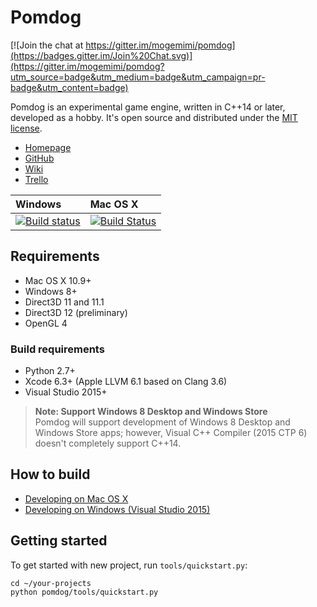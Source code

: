 # Pomdog

[![Join the chat at https://gitter.im/mogemimi/pomdog](https://badges.gitter.im/Join%20Chat.svg)](https://gitter.im/mogemimi/pomdog?utm_source=badge&utm_medium=badge&utm_campaign=pr-badge&utm_content=badge)

Pomdog is an experimental game engine, written in C++14 or later, developed as a hobby.
It's open source and distributed under the [MIT license](http://opensource.org/licenses/mit-license.php).

* [Homepage](http://enginetrouble.net/pomdog)
* [GitHub](https://github.com/mogemimi/pomdog)
* [Wiki](https://github.com/mogemimi/pomdog/wiki)
* [Trello](https://trello.com/b/lqd3nwrK/pomdog-game-engine)

|Windows|Mac OS X|
|:------|:-------|
|[![Build status](https://ci.appveyor.com/api/projects/status/hywx5fmkrk7gpdpl/branch/master?svg=true)](https://ci.appveyor.com/project/mogemimi/pomdog/branch/master)|[![Build Status](https://travis-ci.org/mogemimi/pomdog.svg?branch=master)](https://travis-ci.org/mogemimi/pomdog)|

## Requirements

* Mac OS X 10.9+
* Windows 8+
* Direct3D 11 and 11.1
* Direct3D 12 (preliminary)
* OpenGL 4

### Build requirements

* Python 2.7+
* Xcode 6.3+ (Apple LLVM 6.1 based on Clang 3.6)
* Visual Studio 2015+

>**Note: Support Windows 8 Desktop and Windows Store**  
>Pomdog will support development of Windows 8 Desktop and Windows Store apps;
>however, Visual C++ Compiler (2015 CTP 6) doesn't completely support C++14.

## How to build

* [Developing on Mac OS X](https://github.com/mogemimi/pomdog/wiki/Developing-on-Mac-OS-X)
* [Developing on Windows (Visual Studio 2015)](https://github.com/mogemimi/pomdog/wiki/Developing-on-Windows-(Visual-Studio-2015))

## Getting started

To get started with new project, run ```tools/quickstart.py```:

```shell
cd ~/your-projects
python pomdog/tools/quickstart.py
```
